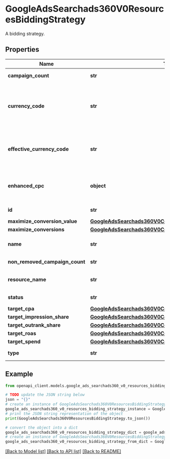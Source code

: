 # GoogleAdsSearchads360V0ResourcesBiddingStrategy

A bidding strategy.

## Properties

Name | Type | Description | Notes
------------ | ------------- | ------------- | -------------
**campaign_count** | **str** | Output only. The number of campaigns attached to this bidding strategy. This field is read-only. | [optional] [readonly] 
**currency_code** | **str** | Immutable. The currency used by the bidding strategy (ISO 4217 three-letter code). For bidding strategies in manager customers, this currency can be set on creation and defaults to the manager customer&#39;s currency. For serving customers, this field cannot be set; all strategies in a serving customer implicitly use the serving customer&#39;s currency. In all cases the effective_currency_code field returns the currency used by the strategy. | [optional] 
**effective_currency_code** | **str** | Output only. The currency used by the bidding strategy (ISO 4217 three-letter code). For bidding strategies in manager customers, this is the currency set by the advertiser when creating the strategy. For serving customers, this is the customer&#39;s currency_code. Bidding strategy metrics are reported in this currency. This field is read-only. | [optional] [readonly] 
**enhanced_cpc** | **object** | An automated bidding strategy that raises bids for clicks that seem more likely to lead to a conversion and lowers them for clicks where they seem less likely. This bidding strategy is deprecated and cannot be created anymore. Use ManualCpc with enhanced_cpc_enabled set to true for equivalent functionality. | [optional] 
**id** | **str** | Output only. The ID of the bidding strategy. | [optional] [readonly] 
**maximize_conversion_value** | [**GoogleAdsSearchads360V0CommonMaximizeConversionValue**](GoogleAdsSearchads360V0CommonMaximizeConversionValue.md) |  | [optional] 
**maximize_conversions** | [**GoogleAdsSearchads360V0CommonMaximizeConversions**](GoogleAdsSearchads360V0CommonMaximizeConversions.md) |  | [optional] 
**name** | **str** | The name of the bidding strategy. All bidding strategies within an account must be named distinctly. The length of this string should be between 1 and 255, inclusive, in UTF-8 bytes, (trimmed). | [optional] 
**non_removed_campaign_count** | **str** | Output only. The number of non-removed campaigns attached to this bidding strategy. This field is read-only. | [optional] [readonly] 
**resource_name** | **str** | Immutable. The resource name of the bidding strategy. Bidding strategy resource names have the form: &#x60;customers/{customer_id}/biddingStrategies/{bidding_strategy_id}&#x60; | [optional] 
**status** | **str** | Output only. The status of the bidding strategy. This field is read-only. | [optional] [readonly] 
**target_cpa** | [**GoogleAdsSearchads360V0CommonTargetCpa**](GoogleAdsSearchads360V0CommonTargetCpa.md) |  | [optional] 
**target_impression_share** | [**GoogleAdsSearchads360V0CommonTargetImpressionShare**](GoogleAdsSearchads360V0CommonTargetImpressionShare.md) |  | [optional] 
**target_outrank_share** | [**GoogleAdsSearchads360V0CommonTargetOutrankShare**](GoogleAdsSearchads360V0CommonTargetOutrankShare.md) |  | [optional] 
**target_roas** | [**GoogleAdsSearchads360V0CommonTargetRoas**](GoogleAdsSearchads360V0CommonTargetRoas.md) |  | [optional] 
**target_spend** | [**GoogleAdsSearchads360V0CommonTargetSpend**](GoogleAdsSearchads360V0CommonTargetSpend.md) |  | [optional] 
**type** | **str** | Output only. The type of the bidding strategy. Create a bidding strategy by setting the bidding scheme. This field is read-only. | [optional] [readonly] 

## Example

```python
from openapi_client.models.google_ads_searchads360_v0_resources_bidding_strategy import GoogleAdsSearchads360V0ResourcesBiddingStrategy

# TODO update the JSON string below
json = "{}"
# create an instance of GoogleAdsSearchads360V0ResourcesBiddingStrategy from a JSON string
google_ads_searchads360_v0_resources_bidding_strategy_instance = GoogleAdsSearchads360V0ResourcesBiddingStrategy.from_json(json)
# print the JSON string representation of the object
print(GoogleAdsSearchads360V0ResourcesBiddingStrategy.to_json())

# convert the object into a dict
google_ads_searchads360_v0_resources_bidding_strategy_dict = google_ads_searchads360_v0_resources_bidding_strategy_instance.to_dict()
# create an instance of GoogleAdsSearchads360V0ResourcesBiddingStrategy from a dict
google_ads_searchads360_v0_resources_bidding_strategy_from_dict = GoogleAdsSearchads360V0ResourcesBiddingStrategy.from_dict(google_ads_searchads360_v0_resources_bidding_strategy_dict)
```
[[Back to Model list]](../README.md#documentation-for-models) [[Back to API list]](../README.md#documentation-for-api-endpoints) [[Back to README]](../README.md)


